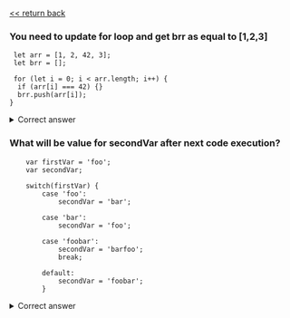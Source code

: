 [<< return back](https://github.com/julia-dizhak/code-examples)

### You need to update for loop and get brr as equal to [1,2,3]
```
 let arr = [1, 2, 42, 3];
 let brr = [];

 for (let i = 0; i < arr.length; i++) {
  if (arr[i] === 42) {}
  brr.push(arr[i]);
}
```

<details>
  <summary>Correct answer</summary>
  Can check operator `continue` or left one cycle iteration.

   <pre>
    for (let i = 0; i < arr.length; i++) {
        // if (arr[i] === 42) continue;
        if (arr[i] === 42) i++;
        brr.push(arr[i]);
    }
   </pre>
</details>

### What will be value for secondVar after next code execution?
```
    var firstVar = 'foo';
    var secondVar;

    switch(firstVar) {
        case 'foo':
            secondVar = 'bar';

        case 'bar':
            secondVar = 'foo';

        case 'foobar':
            secondVar = 'barfoo';
            break;

        default:
            secondVar = 'foobar';
        }
```

<details>
  <summary>Correct answer</summary>
  secondVar equal to 'barfoo', because there is no break
</details>
